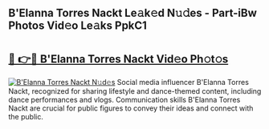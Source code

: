 ## B'Elanna Torres Nackt Le𝚊k𝚎d N𝚞𝚍es - Part-iBw Photos Vid𝚎o Le𝚊ks PpkC1

# <h2><a href="http://fb9iaz1.evod.top/?m=B%27Elanna+Torres+Nackt">🔗 👉🔴 B'Elanna Torres Nackt Vid𝚎o Ph𝚘t𝚘s</a></h2>

[![B'Elanna Torres Nackt N𝚞d𝚎s](https://i.imgur.com/8V9OHl7.gif)](http://fb9iaz1.evod.top/?m=B%27Elanna+Torres+Nackt)
Social media influencer B'Elanna Torres Nackt, recognized for sharing lifestyle and dance-themed content, including dance performances and vlogs. Communication skills B'Elanna Torres Nackt are crucial for public figures to convey their ideas and connect with the public. 
